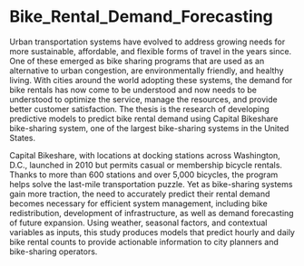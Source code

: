 # Bike_Rental_Demand_Forecasting

Urban transportation systems have evolved to address growing needs for more sustainable, affordable, and flexible forms of travel in the years since. One of these emerged as bike sharing programs that are used as an alternative to urban congestion, are environmentally friendly, and healthy living. With cities around the world adopting these systems, the demand for bike rentals has now come to be understood and now needs to be understood to optimize the service, manage the resources, and provide better customer satisfaction. The thesis is the research of developing predictive models to predict bike rental demand using Capital Bikeshare bike-sharing system, one of the largest bike-sharing systems in the United States.

Capital Bikeshare, with locations at docking stations across Washington, D.C., launched in 2010 but permits casual or membership bicycle rentals. Thanks to more than 600 stations and over 5,000 bicycles, the program helps solve the last-mile transportation puzzle. Yet as bike-sharing systems gain more traction, the need to accurately predict their rental demand becomes necessary for efficient system management, including bike redistribution, development of infrastructure, as well as demand forecasting of future expansion. Using weather, seasonal factors, and contextual variables as inputs, this study produces models that predict hourly and daily bike rental counts to provide actionable information to city planners and bike-sharing operators.
